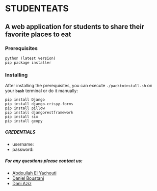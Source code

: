 # STUDENTEATS
## A web application for students to share their favorite places to eat

### Prerequisites
```
python (latest version)
pip package installer
```

### Installing

After installing the prerequisites, you can execute `./packtoinstall.sh` on your **`bash`** terminal or do it manually:

```
pip install Django
pip install django-crispy-forms
pip install pillow
pip install djangorestframework
pip install six
pip install geopy
```

##### **CREDENTIALS**
* username: 
* password:

##### For any questions please contact us:
* [Abdoullah El Yachouti](mailto:Abdoullah.El.Yachouti@vub.be) 
* [Daniel Boustani](mailto:Daniel.Boustani@vub.be) 
* [Dani Aziz](mailto:Dani.Aziz@vub.be) 

